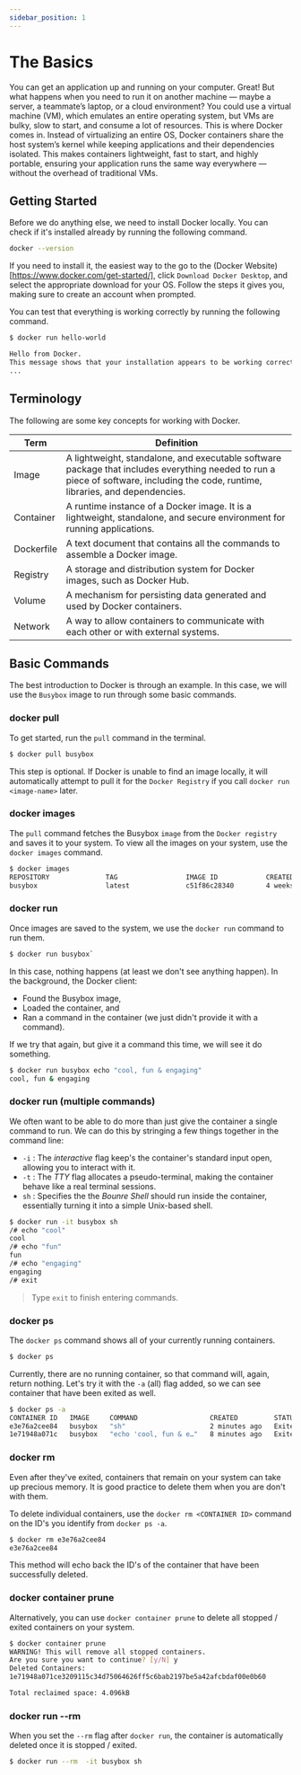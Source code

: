 ```yaml
---
sidebar_position: 1
---
```


# The Basics

You can get an application up and running on your computer. Great! But what happens when you need to run it on another machine — maybe a server, a teammate’s laptop, or a cloud environment? You could use a virtual machine (VM), which emulates an entire operating system, but VMs are bulky, slow to start, and consume a lot of resources. This is where Docker comes in. Instead of virtualizing an entire OS, Docker containers share the host system’s kernel while keeping applications and their dependencies isolated. This makes containers lightweight, fast to start, and highly portable, ensuring your application runs the same way everywhere — without the overhead of traditional VMs.


## Getting Started

Before we do anything else, we need to install Docker locally. You can check if it's installed already by running the following command.

```bash
docker --version
```

If you need to install it, the easiest way to the go to the (Docker Website)[https://www.docker.com/get-started/], click `Download Docker Desktop`, and select the appropriate download for your OS. Follow the steps it gives you, making sure to create an account when prompted.

You can test that everything is working correctly by running the following command.

```bash
$ docker run hello-world

Hello from Docker.
This message shows that your installation appears to be working correctly.
...
```


## Terminology

The following are some key concepts for working with Docker.

| Term         | Definition                                                                                     |
|--------------|-------------------------------------------------------------------------------------------------|
| Image        | A lightweight, standalone, and executable software package that includes everything needed to run a piece of software, including the code, runtime, libraries, and dependencies. |
| Container    | A runtime instance of a Docker image. It is a lightweight, standalone, and secure environment for running applications. |
| Dockerfile   | A text document that contains all the commands to assemble a Docker image.                      |
| Registry     | A storage and distribution system for Docker images, such as Docker Hub.                        |
| Volume       | A mechanism for persisting data generated and used by Docker containers.                        |
| Network      | A way to allow containers to communicate with each other or with external systems.              |


## Basic Commands

The best introduction to Docker is through an example. In this case, we will use the `Busybox` image to run through some basic commands.


### docker pull

To get started, run the `pull` command in the terminal.

```bash
$ docker pull busybox
```

This step is optional. If Docker is unable to find an image locally, it will automatically attempt to pull it for the `Docker Registry` if you call `docker run <image-name>` later.


### docker images
The `pull` command fetches the Busybox `image` from the `Docker registry` and saves it to your system. To view all the images on your system, use the `docker images` command.

```bash
$ docker images
REPOSITORY              TAG                 IMAGE ID            CREATED             VIRTUAL SIZE
busybox                 latest              c51f86c28340        4 weeks ago         1.109 MB
```


### docker run

Once images are saved to the system, we use the `docker run` command to run them.

```bash
$ docker run busybox`
```
In this case, nothing happens (at least we don't see anything happen). In the background, the Docker client:

- Found the Busybox image,
- Loaded the container, and
- Ran a command in the container (we just didn't provide it with a command).

If we try that again, but give it a command this time, we will see it do something.

```bash
$ docker run busybox echo "cool, fun & engaging"
cool, fun & engaging
```


### docker run (multiple commands)

We often want to be able to do more than just give the container a single command to run. We can do this by stringing a few things together in the command line:

- `-i` : The *interactive* flag keep's the container's standard input open, allowing you to interact with it.
- `-t` : The *TTY* flag allocates a pseudo-terminal, making the container behave like a real terminal sessions.
- `sh` : Specifies the the *Bounre Shell* should run inside the container, essentially turning it into a simple Unix-based shell.

```bash
$ docker run -it busybox sh
/# echo "cool"
cool
/# echo "fun"
fun
/# echo "engaging"
engaging
/# exit
```

> Type `exit` to finish entering commands.


### docker ps

The `docker ps` command shows all of your currently running containers.

```bash
$ docker ps
```

Currently, there are no running container, so that command will, again, return nothing. Let's try it with the `-a` (all) flag added, so we can see container that have been exited as well.

```bash
$ docker ps -a
CONTAINER ID   IMAGE     COMMAND                  CREATED         STATUS                          PORTS     NAMES
e3e76a2cee84   busybox   "sh"                     2 minutes ago   Exited (0) About a minute ago             stupefied_swartz
1e71948a071c   busybox   "echo 'cool, fun & e…"   8 minutes ago   Exited (0) 8 minutes ago                  elegant_benz
```


### docker rm

Even after they've exited, containers that remain on your system can take up precious memory. It is good practice to delete them when you are don't with them.

To delete individual containers, use the `docker rm <CONTAINER ID>` command on the ID's you identify from `docker ps -a`.

```bash
$ docker rm e3e76a2cee84
e3e76a2cee84
```

This method will echo back the ID's of the container that have been successfully deleted.


### docker container prune

Alternatively, you can use `docker container prune` to delete all stopped / exited containers on your system.

```bash
$ docker container prune
WARNING! This will remove all stopped containers.
Are you sure you want to continue? [y/N] y
Deleted Containers:
1e71948a071ce3209115c34d75064626ff5c6bab2197be5a42afcbdaf00e0b60

Total reclaimed space: 4.096kB
```


### docker run --rm

When you set the `--rm` flag after `docker run`, the container is automatically deleted once it is stopped / exited.

```bash
$ docker run --rm  -it busybox sh
```